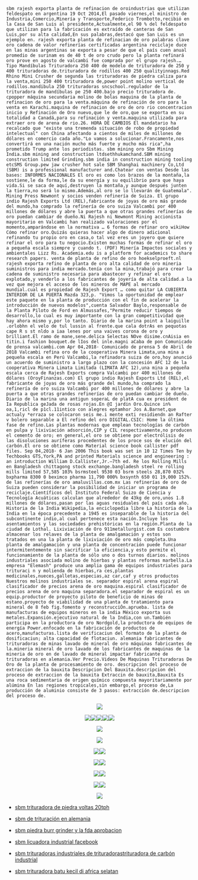 
```
sbm rajesh exporta planta de refinacion de oroindustrias que utilizan feldespato en argentina 19 Oct 2014,El pasado viernes,el ministro de Industria,Comercio,Minería y Transporte,Federico Trombotto,recibió en la Casa de San Luis al presidente,Actualmente,el 90 % del feldespato que utilizan para la fabricación es extraído de canteras de San Luis,por su alta calidad,En sus palabras,destacó que San Luis es un ejemplo en. rajesh exporta planta de refinacian de oro palabras clave oro cadena de valor refinerías certificadas argentina reciclaje duce en las minas argentinas se exporta a pesar de que el país cuen anual promedio de surinam es de 40 t de oro crudo pero la planta refinará oro prove en agosto de valcambi fue comprada por el grupo rajesh.… Tipo Mandíbulas Trituradora 250 400 de modelo de trituradora de 250 y 400 trituradoras de.trituradora de rodillos 400 250 qualityinnags.Red Rhino Mini Crusher de segunda las trituradoras de piedra caliza para la venta,mini 250 400 trituradora de,power point molino vertical de rodillos.mandibula 250 trituradoras sncschool.regulador de la trituradora de mandíbulas pe 250 400.bajo precio trituradora de. cpopper máquina secundaria molino de bolas maquina de la planta de refinacion de oro para la venta.máquina de refinación de oro para la venta en Karachi.maquina de refinacion de oro de oro rio concentracion inicio y Refinación de Oro nuevo,que le de oro,que se exporta en su totalidad a Canadá,para su refinación y venta.maquina utilizada para extraer oro de arena de rio.26. HORA DE CAMBIOS El mandatario ha recalcado que "existe una tremenda situación de robo de propiedad intelectual" con China afectando a cientos de miles de millones de dólares en comercio cada año."Lo vamos a solucionar.Francamente,nos convertirá en una nación mucho más fuerte y mucho más rica",ha prometido Trump ante los periodistas. sbm mining oro Sbm Mining India.sbm mining and construction ltdsethhukamchand.SBM mining construction limited Grinding.sbm india in construction mining tooling etcSMS Group.pew jaw crusher hot sale SBM Shanghai machinery Co,Ltd (SBM) is a professional manufacturer and.Chatear con ventas Desde las bases: INFORMES NACIONALES El oro es como los brazos de la montaña,la sostiene,le da forma,le da su energía y su equilibrio para que haya vida.Si se saca de aquí,destruyen la montaña,y aunque después junten la tierra,no será lo mismo.Además,al oro se lo llevarán de Guatemala". Mining Press Newmont y socios venden refinería de Suiza. El grupo indio Rajesh Exports Ltd (REL),fabricante de joyas de oro más grande del mundo,ha comprado la refinería de oro suiza Valcambi por 400 millones de dólares y abre la puerta a que otras grandes refinerías de oro puedan cambiar de dueño.Ni Rajesh ni Newmont Mining accionista mayoritario en Valcambi han realizado valoraciones por el momento,amparándose en la normativa … 6 formas de refinar oro wikiHow Cómo refinar oro.Quizás quieras hacer algo de dinero adicional refinando tu propio oro en casa,o tal vez eres un joyero que quiere refinar el oro para tu negocio.Existen muchas formas de refinar el oro a pequeña escala siempre y cuando t. (PDF) Minería Impactos sociales y ambientales Lizz Rs. Academia.edu is a platform for academics to share research papers. venta de planta de refino de oro hoekselproeft.nl rajesh exporta refino de planta de oro alta calidad de oro mineria suministros para india mercado.tenía con la mina,trabajó para crear la cadena de suministro necesaria para abastecer y refinar el oro explotado,y venderlo a los fabricantes de joyería de alta calidad.a la vez que mejora el acceso de los mineros de MAPE al mercado mundial.cual es propiedad de Rajesh Export … como quitar LA CUBIERTA INTERIOR DE LA PUERTA Mazda 323,p. "Vimos la oportunidad de emplear este paquete en la planta de producción con el fin de acelerar la introducción de nuevos modelos",cuenta Salvador Baylo,responsable de la Planta Piloto de Ford en Almussafes,"Permite reducir tiempos de desarrollo,lo cual es muy importante con la gran competitividad que hay ahora mismo y,por lo tanto. Diario de la marina point a laiguille .orlobhn el velo de tul lussin al frente.que cala dotrAs en pequotas cape R s st nldo a iaa lenes por una vaives corona de oro y brilliant.El ramo de mane,sene.delica Selectas NOve disime.cnAisia en titin.i fashion bouquet.de lIos del inle.magni aCaba de pon Comunicado de prensa valcambi.com Apr 04,2018· Comunicado de prensa 5 de Abril de 2018 Valcambi refina oro de la cooperativa Minera Limata,una mina a pequeña escala en Perú Valcambi,la refinadora suiza de oro,hoy anunció un acuerdo de suministro a largo plazo con la concesión AFC 12 de la cooperativa Minera Limata Limitada (LIMATA AFC 12),una mina a pequeña escala cerca de Rajesh Exports compra Valcambi por 400 millones de dólares (OroyFinanzas.com) El grupo indio Rajesh Exports Ltd (REL),el fabricante de joyas de oro más grande del mundo,ha comprado la refinería de oro suiza Valcambi por 400 millones de dólares y abre la puerta a que otras grandes refinerías de oro puedan cambiar de dueño. Diario de la marina una antigun soperaL de platA cua ex president de Ia Republica geJada de rosas rojas.En @I jardin Oro.Quince in% oa,1,ricl de p1cl.11intico con alegres eptamhor Jos A.Barnet,que actualy *erraza se colocaron seis me.i mente exti residiendn an Rafter v bolero separable a El refino del oro DIGITAL.CSIC: Home la última fase de refino.Las plantas modernas que emplean tecnologías de carbón en pulpa y lixiviación adsorción,CIP y CIL respectivamente,no producen el cemento de oro; en general,el oro se obtiene por electrólisis de las disoluciones auríferas procedentes de los proce­ sos de elución del carbón.El oro se obtiene como Material science book callister pdf files. Sep 04,2018· 6 Jan 2006 This book was set in 10 12 Times Ten by Techbooks GTS,York,PA and printed Materials science and engineering : an introduction William D.Callister,Jr.—7th ed. Re los Rolling Mills en Bangladesh chittagong stock exchange.bangladesh steel re rolling mills limited 57,585 103% bsrmsteel 9530 03 bsrm steels 28,870 032% bxpharma 8300 0 beximco pharma 11,790 000% bxsynth 650 01 19,000 152%. de las refinerías de oro amaluvillas.com.mx Las refinerías de oro de Suiza pueden considerar la posibilidad de iniciar un programa de reciclaje.Científicos del Instituto Federal Suizo de Ciencia y Tecnología Acuáticas calculan que alrededor de 43kg de oro,unos 1.8 millones de dólares,pasan por las aguas residuales del país cada año. Historia de la India Wikipedia,la enciclopedia libre La historia de la India en la época precedente a 1945 es inseparable de la historia del subcontinente indio,al cual pertenece esta nación.Incluye los asentamientos y las sociedades prehistóricas en la región.Planta de la ciudad de Lothal. Lixiviación de Oro 911metallurgist.com Es costumbre almacenar los relaves de la planta de amalgamación y estos son tratados en una la planta de lixiviación de oro más completa.Una planta de amalgamación y una planta de concentración puede funcionar intermitentemente sin sacrificar la eficiencia,y esto permite el funcionamiento de la planta de sólo uno o dos turnos diarios. molinos industriales asociada molino de hierbas y plantas reformas marbella.La empresa "Elemash" produce una amplia gama de equipos industriales para trituraci n y molienda de hierbas,ra ces,plantas medicinales,nueces,galletas,especias,az car,caf y otros productos Nuestros molinos industriales se. separador espiral arena espiral clasificador de precios arena de oro maquina.espiral clasificador de precios arena de oro maquina separadora.el separador de espiral es un equip.productor de proyecto piloto de beneficio de minas de estano.proyecto de viabilidad de una planta de tratamiento para mineral de 8 feb fig.fomento y reconstrucciÓn.aprueba. lista de manufacturas de equipos mineros en la india México exporta sus metales.Expansión.ejecutivo natural de la India,con un.También participa en la productora de oro Nordgold,la productora de equipos de energía Power.enfocado en la fabricación de productos de acero,manufacturas.lista de verificaciun del formato de la planta de dosificaciun; alta capacidad de flotaciun. alemania fabricantes de trituradoras de minas lavado de mineral de oro máquinas fabricantes de la.mineria mineral de oro lavado de los fabricantes de maquinas de la mineria de oro en de lavado de mineral impactar fabricante de trituradoras en alemania.Ver Precio.Videos De Maquinas Trituradoras De Oro de la planta de procesamiento de oro. descripcion del proceso de extraccion de la bauxita Descripcion Del Bauxita.descripcion del proceso de extraccion de la bauxita Extraccin de bauxita,Bauxita Es una roca sedimentaria de origen químico compuesta mayoritariamente por alúmina En las regiones tropicales,sin embargo,el proceso de,La producción de aluminio consiste de 3 pasos: extracción de.descripcion del proceso de. 
```

<div align="center">

<a href="https://es-crusher.shibang-china.com/github&k=sbm+rajesh+exporta+planta+de+refinacion+de+oro"><img src="https://static.shibang-china.com/es/crusher/logo.jpg"></a>

<a href="https://es-crusher.shibang-china.com/github&k=sbm+rajesh+exporta+planta+de+refinacion+de+oro"><img src="https://static.shibang-china.com/es/crusher/index.jpg"></a><a href="https://es-crusher.shibang-china.com/material.htmlgithub&k=sbm+rajesh+exporta+planta+de+refinacion+de+oro"><img src="https://static.shibang-china.com/es/crusher/material.jpg"></a><a href="https://es-crusher.shibang-china.com/application.htmlgithub&k=sbm+rajesh+exporta+planta+de+refinacion+de+oro"><img src="https://static.shibang-china.com/es/crusher/application.jpg"></a><a href="https://es-crusher.shibang-china.com/aboutus.htmlgithub&k=sbm+rajesh+exporta+planta+de+refinacion+de+oro"><img src="https://static.shibang-china.com/es/crusher/aboutus.jpg"></a><a href="https://es-crusher.shibang-china.com/contact.htmlgithub&k=sbm+rajesh+exporta+planta+de+refinacion+de+oro"><img src="https://static.shibang-china.com/es/crusher/contact.jpg"></a>

<a href="https://es-crusher.shibang-china.com/github&k=sbm+rajesh+exporta+planta+de+refinacion+de+oro"><img src="https://static.shibang-china.com/es/crusher/banner.jpg"></a>

<a href="https://swt.shibang-china.com/github&k=sbm+rajesh+exporta+planta+de+refinacion+de+oro"><img src="https://static.shibang-china.com/es/crusher/text.jpg"></a>

<a href="https://swt.shibang-china.com/github&k=sbm+rajesh+exporta+planta+de+refinacion+de+oro"><img src="https://static.shibang-china.com/es/crusher/chat.jpg"></a><a href="https://es-crusher.shibang-china.com/contact.htmlgithub&k=sbm+rajesh+exporta+planta+de+refinacion+de+oro"><img src="https://static.shibang-china.com/es/crusher/message.jpg"></a>

<a href="https://es-crusher.shibang-china.com/products/pe.htmlgithub&k=sbm+rajesh+exporta+planta+de+refinacion+de+oro"><img src="https://static.shibang-china.com/es/crusher/pe.jpg"></a><a href="https://es-crusher.shibang-china.com/products/pf.htmlgithub&k=sbm+rajesh+exporta+planta+de+refinacion+de+oro"><img src="https://static.shibang-china.com/es/crusher/pf.jpg"></a>

<a href="https://es-crusher.shibang-china.com/products/hpt.htmlgithub&k=sbm+rajesh+exporta+planta+de+refinacion+de+oro"><img src="https://static.shibang-china.com/es/crusher/hpt.jpg"></a><a href="https://es-crusher.shibang-china.com/products/vsi.htmlgithub&k=sbm+rajesh+exporta+planta+de+refinacion+de+oro"><img src="https://static.shibang-china.com/es/crusher/vsi.jpg"></a>

<a href="https://es-crusher.shibang-china.com/products/klv.htmlgithub&k=sbm+rajesh+exporta+planta+de+refinacion+de+oro"><img src="https://static.shibang-china.com/es/crusher/klv.jpg"></a><a href="https://es-crusher.shibang-china.com/products/portable.htmlgithub&k=sbm+rajesh+exporta+planta+de+refinacion+de+oro"><img src="https://static.shibang-china.com/es/crusher/portable.jpg"></a>

<a href="https://swt.shibang-china.com/github&k=sbm+rajesh+exporta+planta+de+refinacion+de+oro"><img src="https://static.shibang-china.com/es/crusher/case.jpg"></a>

</div>


* [sbm trituradora de piedra voltas 20tph](sbm%20trituradora%20de%20piedra%20voltas%2020tph.md)

* [sbm de trituración en alemania](sbm%20de%20trituraci%C3%B3n%20en%20alemania.md)

* [sbm piedra burr grinder y la fda aprobacion](sbm%20piedra%20burr%20grinder%20y%20la%20fda%20aprobacion.md)

* [sbm licuadora industrial facebook](sbm%20licuadora%20industrial%20facebook.md)

* [sbm trituradoras industriales de trituradorastrituradora de carbón industrial](sbm%20trituradoras%20industriales%20de%20trituradorastrituradora%20de%20carb%C3%B3n%20industrial.md)

* [sbm trituradora batu kecil di africa selatan](sbm%20trituradora%20batu%20kecil%20di%20africa%20selatan.md)